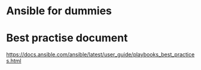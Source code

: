 # Ansible for dummies

# Best practise document
https://docs.ansible.com/ansible/latest/user_guide/playbooks_best_practices.html



